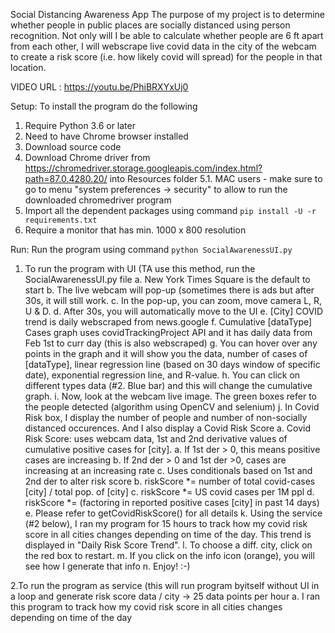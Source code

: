 Social Distancing Awareness App
 The purpose of my project is to determine whether people in public places are socially distanced using person recognition. Not only will I be able to calculate whether people are 6 ft apart from each other, I will webscrape live covid data in the city of the webcam to create a risk score (i.e. how likely covid will spread) for the people in that location. 

VIDEO URL : https://youtu.be/PhiBRXYxUj0

Setup:
To install the program do the following
1. Require Python 3.6 or later
2. Need to have Chrome browser installed
3. Download source code
4. Download Chrome driver from https://chromedriver.storage.googleapis.com/index.html?path=87.0.4280.20/ into Resources folder
5.1. MAC users - make sure to go to menu "system preferences -> security" to allow to run the downloaded chromedriver program
6. Import all the dependent packages using command `pip install -U -r requirements.txt`
7. Require a monitor that has min. 1000 x 800 resolution


Run:
Run the program using command `python SocialAwarenessUI.py`
1. To run the program with UI (TA use this method, run the SocialAwarenessUI.py file
	a. New York Times Square is the default to start
	b. The live webcam will pop-up (sometimes there is ads but after 30s, it will		 still work. 
	c. In the pop-up, you can zoom, move camera L, R, U & D.
	d. After 30s, you will automatically move to the UI
	e. [City] COVID trend is daily webscraped from news.google
	f. Cumulative [dataType] Cases graph uses covidTrackingProject API and it has 		   daily data from Feb 1st to curr day (this is also webscraped)
	g. You can hover over any points in the graph and it will show you the data, 		number of cases of [dataType], linear regression line (based on 30 days window of	 specific date), exponential regression line, and R-value. 
	h. You can click on different types data (#2. Blue bar) and this will change the 	cumulative graph. 
	i. Now, look at the webcam live image. The green boxes refer to the people
	 detected (algorithm using OpenCV and selenium)
	j. In Covid Risk box, I display the number of people and number of non-socially
	   distanced occurences. And I also display a Covid Risk Score
		a. Covid Risk Score: uses webcam data, 1st and 2nd derivative values of
		 cumulative positive cases for [city]. 
			a. If 1st der > 0, this means positive cases are increasing
			b. If 2nd der > 0 and 1st der >0, cases are increasing at an				   increasing rate
			c. Uses conditionals based on 1st and 2nd der to alter risk score
		b. riskScore *= number of total covid-cases [city] / total pop. of [city]
		c. riskScore *= US covid cases per 1M ppl
		d. riskScore *= (factoring in reported positive cases [city] in past 14
		    days)
		e. Please refer to getCovidRiskScore() for all details
	k. Using the service (#2 below), I ran my program for 15 hours to track how my
	 covid risk score in all cities changes depending on time of the day. This trend
	 is displayed in "Daily Risk Score Trend".
	l. To choose a diff. city, click on the red box to restart.
	m. If you click on the info icon (orange), you will see how I generate that info
	n. Enjoy! :-)


2.To run the program as service (this will run program byitself without UI in a loop and generate risk score data / city -> 25 data points per hour
	a. I ran this program to track how my covid risk score in all cities changes 		   depending on time of the day 
